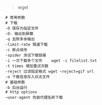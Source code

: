 > wget 

    # 常用参数
    # 下载
    -O 保存为指定文件
    -O- 输出到屏幕
    -q 去除多余输出
    -limit-rate 限速下载
    -c 断点续传
    -spider 测试下载链接
    -i 一次下载多个文件    wget -i filelist.txt
    -t times 增加重试次数
    -reject 过滤指定格式 wget –reject=gif url 
    -o 下载信息存入日志文件 
    # 基础参数
    -b 后台运行
    # http options
    –user-agent 伪装代理名称下载
    
